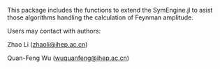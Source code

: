 
This package includes the functions to extend the SymEngine.jl to asist those algorithms handling the calculation of Feynman amplitude.

Users may contact with authors: 

Zhao Li (zhaoli@ihep.ac.cn)

Quan-Feng Wu (wuquanfeng@ihep.ac.cn)

